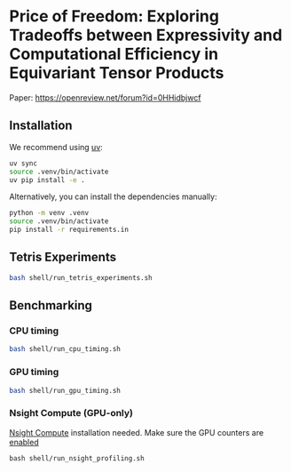 # Price of Freedom: Exploring Tradeoffs between Expressivity and Computational Efficiency in Equivariant Tensor Products

Paper: https://openreview.net/forum?id=0HHidbjwcf

## Installation

We recommend using [uv](https://docs.astral.sh/uv/):

```bash
uv sync
source .venv/bin/activate
uv pip install -e .
```

Alternatively, you can install the dependencies manually:
```bash
python -m venv .venv
source .venv/bin/activate
pip install -r requirements.in
```

## Tetris Experiments

```bash
bash shell/run_tetris_experiments.sh
```
## Benchmarking

### CPU timing

```bash
bash shell/run_cpu_timing.sh
```

### GPU timing

```bash
bash shell/run_gpu_timing.sh
```

### Nsight Compute (GPU-only)

[Nsight Compute](https://developer.nvidia.com/nsight-compute) installation needed. Make sure the GPU counters are [enabled](https://developer.nvidia.com/ERR_NVGPUCTRPERM)

```
bash shell/run_nsight_profiling.sh
```

